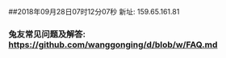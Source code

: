 ##2018年09月28日07时12分07秒 新址: 159.65.161.81
### 兔友常见问题及解答: https://github.com/wanggonging/d/blob/w/FAQ.md
